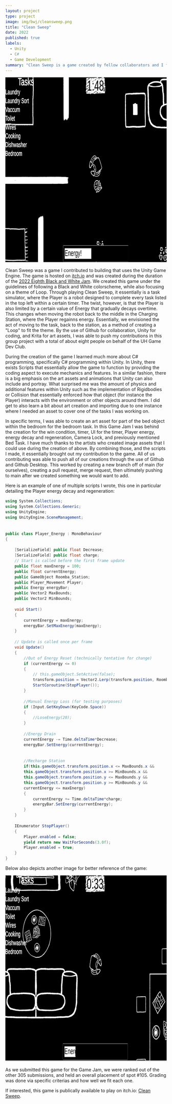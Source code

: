 ```yaml
---
layout: project
type: project
image: img/bwj/cleansweep.png
title: "Clean Sweep"
date: 2022
published: true
labels:
  - Unity
  - C#
  - Game Development
summary: "Clean Sweep is a game created by fellow collaborators and I for the Black and White Game Jam."
---
```


<div class="text-center p-4">
  <img width="856px" height="576" src="../img/bwj/bwj1.png" class="img-thumbnail" >
</div>

Clean Sweep was a game I contributed to building that uses the Unity Game Engine. The game is hosted on [itch.io](https://itch.io/) and was created during the duration of the [2022 Eighth Black and White Jam](https://itch.io/jam/black-and-white-jam-8). We created this game under the guidelines of following a Black and White colorscheme, while also focusing on a theme of Loop. Through playing Clean Sweep, it essentially is a task simulator, where the Player is a robot designed to complete  every task listed in the top left within a certain timer. The twist, however, is that the Player is also limited by a certain value of Energy that gradually decays overtime. This changes when moving the robot back to the middle in the Charging Station, where the Player regainns energy. Essentially, we envisioned the act of moving to the task, back to the station, as a method of creating a "Loop" to fit the theme. By the use of Github for collaboration, Unity for coding, and Krita for art assets, I was able to push my contributions in this group project with a total of about eight people on behalf of the UH Game Dev Club.

During the creation of the game I learned much more about C# programming, specifically C# programming within Unity. In Unity, there exists Scripts that essentially allow the game to function by providing the coding aspect to execute mechanics and features. In a similar fashion, there is a big emphasis on the art assets and animations that Unity can also include and portray. What surprised me was the amount of physics and additional features within Unity such as the implementation of Rigidbodies or Collision that essentially enforced how that object (for instance the Player) interacts with the environment or other objects around them. I did get to also learn a bit about art creation and importing due to one instance where I needed an asset to cover one of the tasks I was working on.

In specific terms, I was able to create an art asset for part of the bed object within the bedroom for the bedroom task. In this Game Jam I was behind the creation for the win condition, timer, UI for the timer, Player energy, energy decay and regeneration, Camera Lock, and previously mentioned Bed Task. I have much thanks to the artists who created image assets that I could use during the creation of above. By combining those, and the scripts I made, it essentially brought out my contribution to the game. All of us contributing was able to push all of our creations through the use of Github and Github Desktop. This worked by creating a new branch off of main (for ourselves), creating a pull request, merge request, then ultimately pushing to main after we created something we would want to add.


Here is an example of one of multiple scripts I wrote, this one in particular detailing the Player energy decay and regeneration:

```c#
using System.Collections;
using System.Collections.Generic;
using UnityEngine;
using UnityEngine.SceneManagement;


public class Player_Energy : MonoBehaviour
{

    [SerializeField] public float Decrease;
    [SerializeField] public float charge;
    // Start is called before the first frame update
    public float maxEnergy = 100;
    public float currentEnergy;
    public GameObject Roomba_Station;
    public Player_Movement Player;
    public Energy energyBar;
    public Vector2 MaxBounds;
    public Vector2 MinBounds;

    void Start()
    {
        currentEnergy = maxEnergy;
        energyBar.SetMaxEnergy(maxEnergy);
    }

    // Update is called once per frame
    void Update()
    {
        //Out of Energy Reset (technically tentative for change)
        if (currentEnergy <= 0)
        {
            // this.gameObject.SetActive(false);
            transform.position = Vector2.Lerp(transform.position, Roomba_Station.transform.position, Time.deltaTime * 100.0f);
            StartCoroutine(StopPlayer());
        }

        //Manual Energy Loss (for testing purposes)
        if (Input.GetKeyDown(KeyCode.Space))
        {
            //LoseEnergy(20);
        }

        //Energy Drain
        currentEnergy -= Time.deltaTime*Decrease;
        energyBar.SetEnergy(currentEnergy);


        //Recharge Station
        if(this.gameObject.transform.position.x <= MaxBounds.x &&
        this.gameObject.transform.position.x >= MinBounds.x &&
        this.gameObject.transform.position.y <= MaxBounds.y &&
        this.gameObject.transform.position.y >= MinBounds.y &&
        currentEnergy <= maxEnergy)
        {
            currentEnergy += Time.deltaTime*charge;
            energyBar.SetEnergy(currentEnergy);
        }
    }

    IEnumerator StopPlayer()
    {
        Player.enabled = false;
        yield return new WaitForSeconds(3.0f);
        Player.enabled = true;
    }
}
```
Below also depicts another image for better reference of the game:

<div class="text-center p-4">
  <img width="860px" height ="580px" src="../img/bwj/bwj2.png" class="img-thumbnail" >
</div>

As we submitted this game for the Game Jam, we were ranked out of the other 305 submissions, and held an overall placement of spot #105. Grading was done via specific criterias and how well we fit each one.

If interested, this game is publically available to play on itch.io: [Clean Sweep](https://snekuchan.itch.io/clean-sweep-a-game-about-life-but-its-only-the-mundane-chores-part).
